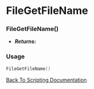 # FileGetFileName

### FileGetFileName()
- ***Returns:*** 

### Usage

```Lua
FileGetFileName()
```


[Back To Scripting Documentation](../README.md)
